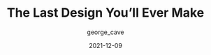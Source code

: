 ---
author: george_cave
date: 2021-12-09
tags:
  - design
  - meta
target_url: https://interactionmagic.com/Design-for-repair
title: The Last Design You’ll Ever Make
---